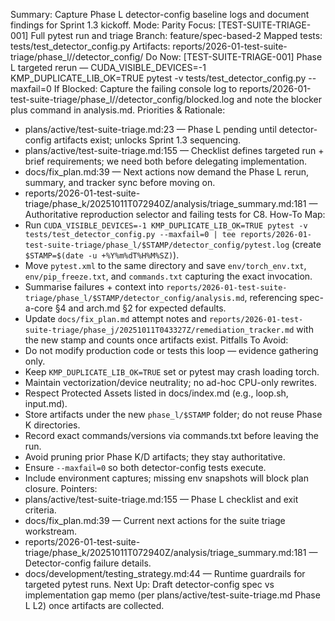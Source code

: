 Summary: Capture Phase L detector-config baseline logs and document findings for Sprint 1.3 kickoff.
Mode: Parity
Focus: [TEST-SUITE-TRIAGE-001] Full pytest run and triage
Branch: feature/spec-based-2
Mapped tests: tests/test_detector_config.py
Artifacts: reports/2026-01-test-suite-triage/phase_l/<STAMP>/detector_config/
Do Now: [TEST-SUITE-TRIAGE-001] Phase L targeted rerun — CUDA_VISIBLE_DEVICES=-1 KMP_DUPLICATE_LIB_OK=TRUE pytest -v tests/test_detector_config.py --maxfail=0
If Blocked: Capture the failing console log to reports/2026-01-test-suite-triage/phase_l/<STAMP>/detector_config/blocked.log and note the blocker plus command in analysis.md.
Priorities & Rationale:
- plans/active/test-suite-triage.md:23 — Phase L pending until detector-config artifacts exist; unlocks Sprint 1.3 sequencing.
- plans/active/test-suite-triage.md:155 — Checklist defines targeted run + brief requirements; we need both before delegating implementation.
- docs/fix_plan.md:39 — Next actions now demand the Phase L rerun, summary, and tracker sync before moving on.
- reports/2026-01-test-suite-triage/phase_k/20251011T072940Z/analysis/triage_summary.md:181 — Authoritative reproduction selector and failing tests for C8.
How-To Map:
- Run `CUDA_VISIBLE_DEVICES=-1 KMP_DUPLICATE_LIB_OK=TRUE pytest -v tests/test_detector_config.py --maxfail=0 | tee reports/2026-01-test-suite-triage/phase_l/$STAMP/detector_config/pytest.log` (create `$STAMP=$(date -u +%Y%m%dT%H%M%SZ)`).
- Move `pytest.xml` to the same directory and save `env/torch_env.txt`, `env/pip_freeze.txt`, and `commands.txt` capturing the exact invocation.
- Summarise failures + context into `reports/2026-01-test-suite-triage/phase_l/$STAMP/detector_config/analysis.md`, referencing spec-a-core §4 and arch.md §2 for expected defaults.
- Update `docs/fix_plan.md` attempt notes and `reports/2026-01-test-suite-triage/phase_j/20251011T043327Z/remediation_tracker.md` with the new stamp and counts once artifacts exist.
Pitfalls To Avoid:
- Do not modify production code or tests this loop — evidence gathering only.
- Keep `KMP_DUPLICATE_LIB_OK=TRUE` set or pytest may crash loading torch.
- Maintain vectorization/device neutrality; no ad-hoc CPU-only rewrites.
- Respect Protected Assets listed in docs/index.md (e.g., loop.sh, input.md).
- Store artifacts under the new `phase_l/$STAMP` folder; do not reuse Phase K directories.
- Record exact commands/versions via commands.txt before leaving the run.
- Avoid pruning prior Phase K/D artifacts; they stay authoritative.
- Ensure `--maxfail=0` so both detector-config tests execute.
- Include environment captures; missing env snapshots will block plan closure.
Pointers:
- plans/active/test-suite-triage.md:155 — Phase L checklist and exit criteria.
- docs/fix_plan.md:39 — Current next actions for the suite triage workstream.
- reports/2026-01-test-suite-triage/phase_k/20251011T072940Z/analysis/triage_summary.md:181 — Detector-config failure details.
- docs/development/testing_strategy.md:44 — Runtime guardrails for targeted pytest runs.
Next Up: Draft detector-config spec vs implementation gap memo (per plans/active/test-suite-triage.md Phase L L2) once artifacts are collected.
